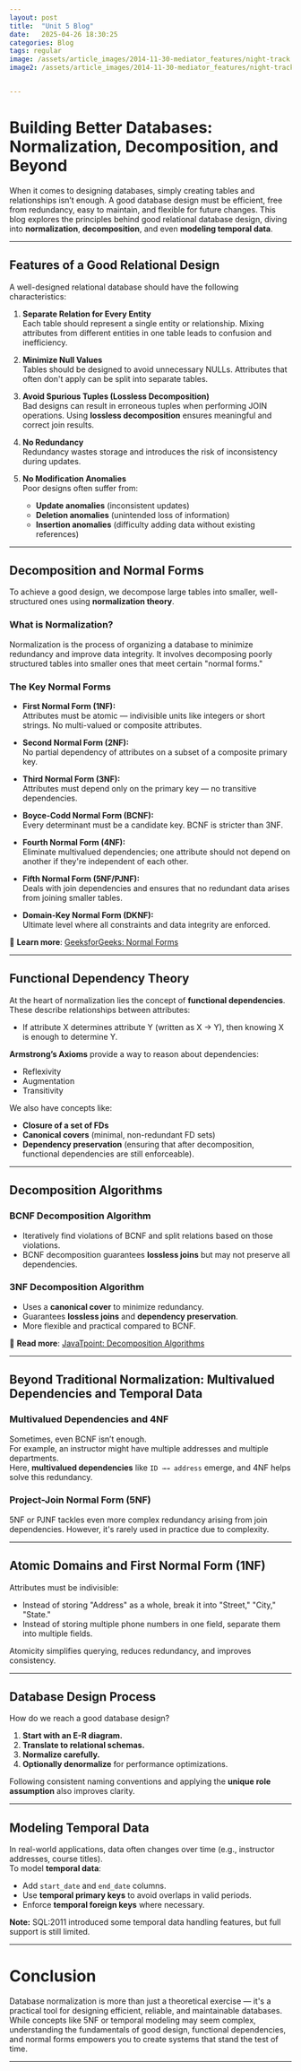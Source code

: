 ```yaml
---
layout: post
title:  "Unit 5 Blog"
date:   2025-04-26 18:30:25
categories: Blog
tags: regular
image: /assets/article_images/2014-11-30-mediator_features/night-track.JPG
image2: /assets/article_images/2014-11-30-mediator_features/night-track-mobile.JPG


---
```


# Building Better Databases: Normalization, Decomposition, and Beyond

When it comes to designing databases, simply creating tables and relationships isn’t enough. A good database design must be efficient, free from redundancy, easy to maintain, and flexible for future changes. This blog explores the principles behind good relational database design, diving into **normalization**, **decomposition**, and even **modeling temporal data**. 

---

## Features of a Good Relational Design

A well-designed relational database should have the following characteristics:

1. **Separate Relation for Every Entity**  
   Each table should represent a single entity or relationship. Mixing attributes from different entities in one table leads to confusion and inefficiency.

2. **Minimize Null Values**  
   Tables should be designed to avoid unnecessary NULLs. Attributes that often don't apply can be split into separate tables.

3. **Avoid Spurious Tuples (Lossless Decomposition)**  
   Bad designs can result in erroneous tuples when performing JOIN operations. Using **lossless decomposition** ensures meaningful and correct join results.

4. **No Redundancy**  
   Redundancy wastes storage and introduces the risk of inconsistency during updates.

5. **No Modification Anomalies**  
   Poor designs often suffer from:
   - **Update anomalies** (inconsistent updates)
   - **Deletion anomalies** (unintended loss of information)
   - **Insertion anomalies** (difficulty adding data without existing references)

---

## Decomposition and Normal Forms

To achieve a good design, we decompose large tables into smaller, well-structured ones using **normalization theory**.

### What is Normalization?

Normalization is the process of organizing a database to minimize redundancy and improve data integrity. It involves decomposing poorly structured tables into smaller ones that meet certain "normal forms."

### The Key Normal Forms

- **First Normal Form (1NF):**  
  Attributes must be atomic — indivisible units like integers or short strings. No multi-valued or composite attributes.

- **Second Normal Form (2NF):**  
  No partial dependency of attributes on a subset of a composite primary key.

- **Third Normal Form (3NF):**  
  Attributes must depend only on the primary key — no transitive dependencies.

- **Boyce-Codd Normal Form (BCNF):**  
  Every determinant must be a candidate key. BCNF is stricter than 3NF.

- **Fourth Normal Form (4NF):**  
  Eliminate multivalued dependencies; one attribute should not depend on another if they're independent of each other.

- **Fifth Normal Form (5NF/PJNF):**  
  Deals with join dependencies and ensures that no redundant data arises from joining smaller tables.

- **Domain-Key Normal Form (DKNF):**  
  Ultimate level where all constraints and data integrity are enforced.

🔗 **Learn more**: [GeeksforGeeks: Normal Forms](https://www.geeksforgeeks.org/normal-forms-in-dbms/?ref=lbp)

---

## Functional Dependency Theory

At the heart of normalization lies the concept of **functional dependencies**. These describe relationships between attributes:
- If attribute X determines attribute Y (written as X → Y), then knowing X is enough to determine Y.
  
**Armstrong’s Axioms** provide a way to reason about dependencies:
- Reflexivity
- Augmentation
- Transitivity

We also have concepts like:
- **Closure of a set of FDs**
- **Canonical covers** (minimal, non-redundant FD sets)
- **Dependency preservation** (ensuring that after decomposition, functional dependencies are still enforceable).

---

## Decomposition Algorithms

### BCNF Decomposition Algorithm
- Iteratively find violations of BCNF and split relations based on those violations.
- BCNF decomposition guarantees **lossless joins** but may not preserve all dependencies.

### 3NF Decomposition Algorithm
- Uses a **canonical cover** to minimize redundancy.
- Guarantees **lossless joins** and **dependency preservation**.
- More flexible and practical compared to BCNF.

🔗 **Read more**: [JavaTpoint: Decomposition Algorithms](https://www.javatpoint.com/decomposition-algorithms)

---

## Beyond Traditional Normalization: Multivalued Dependencies and Temporal Data

### Multivalued Dependencies and 4NF

Sometimes, even BCNF isn’t enough.  
For example, an instructor might have multiple addresses and multiple departments.  
Here, **multivalued dependencies** like `ID →→ address` emerge, and 4NF helps solve this redundancy.

### Project-Join Normal Form (5NF)

5NF or PJNF tackles even more complex redundancy arising from join dependencies. However, it's rarely used in practice due to complexity.

---

## Atomic Domains and First Normal Form (1NF)

Attributes must be indivisible:
- Instead of storing "Address" as a whole, break it into "Street," "City," "State."
- Instead of storing multiple phone numbers in one field, separate them into multiple fields.

Atomicity simplifies querying, reduces redundancy, and improves consistency.

---

## Database Design Process

How do we reach a good database design?
1. **Start with an E-R diagram.**
2. **Translate to relational schemas.**
3. **Normalize carefully.**
4. **Optionally denormalize** for performance optimizations.

Following consistent naming conventions and applying the **unique role assumption** also improves clarity.

---

## Modeling Temporal Data

In real-world applications, data often changes over time (e.g., instructor addresses, course titles).  
To model **temporal data**:
- Add `start_date` and `end_date` columns.
- Use **temporal primary keys** to avoid overlaps in valid periods.
- Enforce **temporal foreign keys** where necessary.

**Note:** SQL:2011 introduced some temporal data handling features, but full support is still limited.

---

# Conclusion

Database normalization is more than just a theoretical exercise — it's a practical tool for designing efficient, reliable, and maintainable databases.  
While concepts like 5NF or temporal modeling may seem complex, understanding the fundamentals of good design, functional dependencies, and normal forms empowers you to create systems that stand the test of time.

---